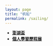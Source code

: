 ```yaml
---
layout: page
title: "帆船"
permalink: /sailing/
---
```

- **[澎湖盃](/activity_reflections/bicycle/penghu_regatta/)**
- **[個人學習歷程展](/activity_reflections/biㄒㄛㄒㄛcycle/personal_learning_portfolio/)**